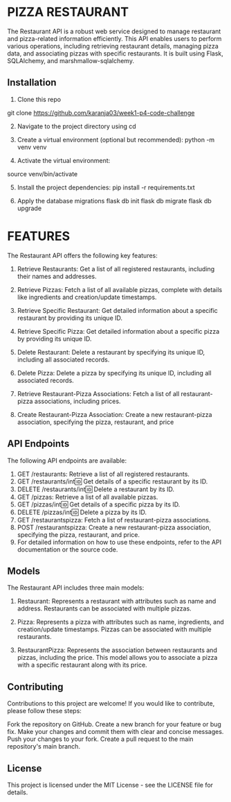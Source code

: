 # PIZZA RESTAURANT

The Restaurant API is a robust web service designed to manage restaurant and pizza-related information efficiently. This API enables users to perform various operations, including retrieving restaurant details, managing pizza data, and associating pizzas with specific restaurants. It is built using Flask, SQLAlchemy, and marshmallow-sqlalchemy.

## Installation

1. Clone this repo

git clone  https://github.com/karanja03/week1-p4-code-challenge

2. Navigate to the project directory using cd

3. Create a virtual environment (optional but recommended):
    python -m venv venv

4. Activate the virtual environment:

source venv/bin/activate

5. Install the project dependencies:
   pip install -r requirements.txt

6. Apply the database migrations
    flask db init
    flask db migrate
    flask db upgrade


# FEATURES

The Restaurant API offers the following key features:

1. Retrieve Restaurants: Get a list of all registered restaurants, including their names and addresses.

2. Retrieve Pizzas: Fetch a list of all available pizzas, complete with details like ingredients and creation/update timestamps.

3. Retrieve Specific Restaurant: Get detailed information about a specific restaurant by providing its unique ID.

4. Retrieve Specific Pizza: Get detailed information about a specific pizza by providing its unique ID.

5. Delete Restaurant: Delete a restaurant by specifying its unique ID, including all associated records.

6. Delete Pizza: Delete a pizza by specifying its unique ID, including all associated records.

7. Retrieve Restaurant-Pizza Associations: Fetch a list of all restaurant-pizza associations, including prices.

8. Create Restaurant-Pizza Association: Create a new restaurant-pizza association, specifying the pizza, restaurant, and price

## API Endpoints
The following API endpoints are available:

1. GET /restaurants: Retrieve a list of all registered restaurants.
2. GET /restaurants/int:id: Get details of a specific restaurant by its ID.
3. DELETE /restaurants/int:id: Delete a restaurant by its ID.
4. GET /pizzas: Retrieve a list of all available pizzas.
5. GET /pizzas/int:id: Get details of a specific pizza by its ID.
6. DELETE /pizzas/int:id: Delete a pizza by its ID.
7. GET /restaurantspizza: Fetch a list of restaurant-pizza associations.
8. POST /restaurantspizza: Create a new restaurant-pizza association, specifying the pizza, restaurant, and price.
9. For detailed information on how to use these endpoints, refer to the API documentation or the source code.

## Models
The Restaurant API includes three main models:

1. Restaurant: Represents a restaurant with attributes such as name and address. Restaurants can be associated with multiple pizzas.

2. Pizza: Represents a pizza with attributes such as name, ingredients, and creation/update timestamps. Pizzas can be associated with multiple restaurants.

3. RestaurantPizza: Represents the association between restaurants and pizzas, including the price. This model allows you to associate a pizza with a specific restaurant along with its price.

## Contributing
Contributions to this project are welcome! If you would like to contribute, please follow these steps:

Fork the repository on GitHub.
Create a new branch for your feature or bug fix.
Make your changes and commit them with clear and concise messages.
Push your changes to your fork.
Create a pull request to the main repository's main branch.
## License
This project is licensed under the MIT License - see the LICENSE file for details.